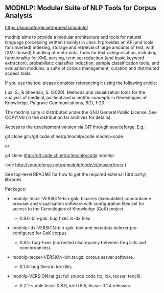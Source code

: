 ## MODNLP: Modular Suite of NLP Tools for Corpus Analysis

https://sourceforge.net/projects/modnlp/

modnlp aims to provide a modular architecture and tools for natural language processing written (mainly) in Java.
It provides an API and tools for (inverted) indexing, storage and retrieval of large amounts of text, with (XML-based) handling of meta-data,
tools for text categorisation, including, functionality for XML parsing, term set reduction (and basic keyword extraction), probabilistic classifier induction, sample classification tools, and evaluation modules, a suite of corpus management, curation and distributed access tools.

If you use the tool please consider referencing it using the following article:

Luz, S., & Sheehan, S. (2020). Methods and visualization tools for the analysis of medical, political and scientific concepts in Genealogies of Knowledge. Palgrave Communications, 6(1), 1-20.


The modnlp suite is distributed under the GNU General Public
License. See COPYING (in the distribution tar archives for details).

Access to the development version via GIT through sourceforge. 
E.g.:

git clone git://git.code.sf.net/p/modnlp/code modnlp-code

or 

git clone http://git.code.sf.net/p/modnlp/code modnlp

(see http://sourceforge.net/p/modnlp/code/ci/master/tree/ )

See top-level README for how to get the required external (3rd party)
libraries.

Packages:

* modnlp-teccli-VERSION-bin-gok: binaries (executable) concordance
browser and visualisation software with configuration files set for
access to the Genealogies of Knowledge (GoK) project.
 
     - 0.8.6-bin-gok:  bug fixes in idx files.
  
*  modnlp-idx-VERSION-bin-gok: text and metadata indexer
pre-configured for GoK corpus.

    - 0.8.5: bug-fixes (corrected discrepancy between freq lists and
      concordances).
      
* modnlp-tecser-VERSION-bin.tar.gz: corpus server software.

    - 0.1.4: bug fixes in idx files.
    
* modnlp-VERSION.tar.gz: full source code (tc, idx, tecser, teccli).
    
    - 0.2.1: stable teccli 0.8.6, idx 0.8.5, tecser 0.1.4 releases.
    

